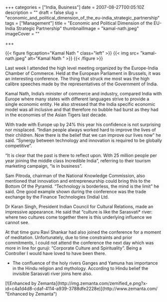 +++
categories = ["India, Business"]
date = 2007-08-27T00:05:10Z
description = ""
draft = false
slug = "economic_and_political_dimension_of_the_eu-india_strategic_partnership"
tags = ["Management"]
title = "Economic and Political Dimension of the EU-India Strategic Partnership"
thumbnailImage = "kamal-nath.jpeg"
imageCover = ""

+++

{{< figure figcaption="Kamal Nath " class="left" >}}
	{{< img src= "kamal-nath.jpeg"  alt="Kamal Nath " >}}
{{< /figure >}}

Last week I attended the high level meeting organized by the Europe-India Chamber of Commerce. Held at the European Parliament in Brussels, it was an interesting conference. The thing that struck me most was the high calibre speeches made by the representatives of the Government of India.

Kamal Nath, India’s minister of commerce and industry, compared India with Europe where many states with different languages strive to provide a single economic entity. He also stressed that the India specific economic model was all inclusive and that therefore no bubble had burst as they had in the economies of the Asian Tigers last decade.

With trade with Europe up by 24% this year his confidence is not surprising nor misplaced. “Indian people always worked hard to improve the lives of their children. Now there is the belief that we can improve our lives now” he said. “Synergy between technology and innovation is required to be globally competitive”.

“It is clear that the past is there to reflect upon. With 25 million people per year joining the middle class Incredible India”, referring to their tourism marketing campaign, “is in business”.

Sam Pitroda, chairman of the National Knowledge Commission, also mentioned that innovation and entrepreneurship could bring this to the Bottom Of the Pyramid. “Technology is borderless, the mind is the limit” he said. One good example shown during the conference was the trade exchange by the Finance Technologies (India) Ltd.

Dr Karan Singh, President Indian Council for Cultural Relations, made an impressive appearance. He said that “culture is like the Sarasvati* river: where two cultures come together there is this underlying influence we cannot see.

At that time guru Ravi Shankar had also joined the conference for a moment of meditation. Unfortunately, due to time constraints and prior commitments, I could not attend the conference the next day which was more in line for guruji: “Corporate Culture and Spirituality”. Being a Controller I would have loved to have been there.

* The confluence of the holy rivers Ganges and Yamuna has importance in the Hindu religion and mythology. According to Hindu belief the invisible Sarasvati river joins here also.

<div class="zemanta-pixie" style="margin-top: 10px; height: 15px;">[![Enhanced by Zemanta](http://img.zemanta.com/zemified_e.png?x-id=c4a1d4d8-cdaf-4114-a939-3788dfe2228e)](http://www.zemanta.com/ "Enhanced by Zemanta")<span class="zem-script more-related pretty-attribution"><script defer="defer" src="http://static.zemanta.com/readside/loader.js" type="text/javascript"></script></span></div>

